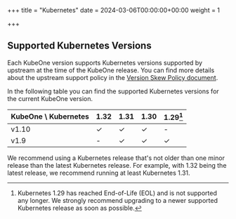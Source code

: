 +++
title = "Kubernetes"
date = 2024-03-06T00:00:00+00:00
weight = 1

+++

## Supported Kubernetes Versions

Each KubeOne version supports Kubernetes versions supported by upstream at the
time of the KubeOne release. You can find more details about the upstream
support policy in the [Version Skew Policy document][upstream-supported-versions].

In the following table you can find the supported Kubernetes versions for the
current KubeOne version.

| KubeOne \ Kubernetes | 1.32 | 1.31 | 1.30 | 1.29[^1] |
| -------------------- | ---- | ---- | ---- | -------- |
| v1.10                | ✓    | ✓    | ✓    | -        |
| v1.9                 | -    | ✓    | ✓    | ✓        |

[^1]: Kubernetes 1.29 has reached End-of-Life (EOL) and is not supported any longer.
We strongly recommend upgrading to a newer supported Kubernetes release as soon as possible.

We recommend using a Kubernetes release that's not older than one minor release
than the latest Kubernetes release. For example, with 1.32 being the latest
release, we recommend running at least Kubernetes 1.31.

[upstream-supported-versions]: https://kubernetes.io/docs/setup/release/version-skew-policy/#supported-versions
